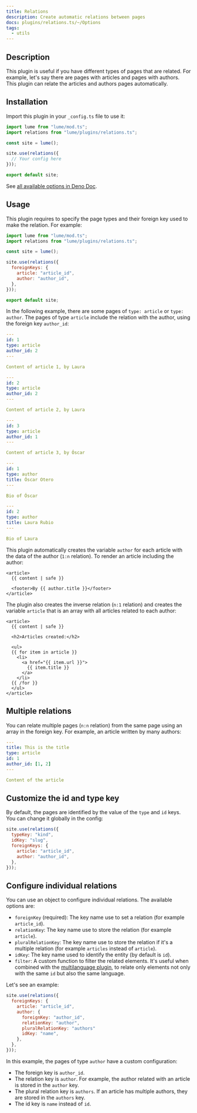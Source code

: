 ```yaml
---
title: Relations
description: Create automatic relations between pages
docs: plugins/relations.ts/~/Options
tags:
  - utils
---
```


## Description

This plugin is useful if you have different types of pages that are related. For
example, let's say there are pages with articles and pages with authors. This
plugin can relate the articles and authors pages automatically.

## Installation

Import this plugin in your `_config.ts` file to use it:

```js
import lume from "lume/mod.ts";
import relations from "lume/plugins/relations.ts";

const site = lume();

site.use(relations({
  // Your config here
}));

export default site;
```

See
[all available options in Deno Doc](https://doc.deno.land/https/deno.land/x/lume/plugins/relations.ts/~/Options).

## Usage

This plugin requires to specify the page types and their foreign key used to
make the relation. For example:

```js
import lume from "lume/mod.ts";
import relations from "lume/plugins/relations.ts";

const site = lume();

site.use(relations({
  foreignKeys: {
    article: "article_id",
    author: "author_id",
  },
}));

export default site;
```

In the following example, there are some pages of `type: article` or
`type: author`. The pages of type `article` include the relation with the
author, using the foreign key `author_id`:

<lume-code>

```yml {title=/article-1.md}
---
id: 1
type: article
author_id: 2
---

Content of article 1, by Laura
```

```yml {title=/article-2.md}
---
id: 2
type: article
author_id: 2
---

Content of article 2, by Laura
```

```yml {title=/article-3.md}
---
id: 3
type: article
author_id: 1
---

Content of article 3, by Óscar
```

```yml {title=/oscar.md}
---
id: 1
type: author
title: Óscar Otero
---

Bio of Óscar
```

```yml {title=/laura.md}
---
id: 2
type: author
title: Laura Rubio
---

Bio of Laura
```

</lume-code>

This plugin automatically creates the variable `author` for each article with
the data of the author (`1:n` relation). To render an article including the
author:

<lume-code>

```html{title=_includes/layouts/article.njk}
<article>
  {{ content | safe }}
  
  <footer>By {{ author.title }}</footer>
</article>
```

</lume-code>

The plugin also creates the inverse relation (`n:1` relation) and creates the
variable `article` that is an array with all articles related to each author:

<lume-code>

```html{title=_includes/layouts/author.njk}
<article>
  {{ content | safe }}

  <h2>Articles created:</h2>

  <ul>
  {{ for item in article }}
    <li>
      <a href="{{ item.url }}">
        {{ item.title }}
      </a>
    </li>
  {{ /for }}
  </ul>
</article>
```

</lume-code>

## Multiple relations

You can relate multiple pages (`n:n` relation) from the same page using an array
in the foreign key. For example, an article written by many authors:

<lume-code>

```yml {title=/example.md}
---
title: This is the title
type: article
id: 1
author_id: [1, 2]
---

Content of the article
```

</lume-code>

## Customize the id and type key

By default, the pages are identified by the value of the `type` and `id` keys.
You can change it globally in the config:

```js
site.use(relations({
  typeKey: "kind",
  idKey: "slug",
  foreignKeys: {
    article: "article_id",
    author: "author_id",
  },
}));
```

## Configure individual relations

You can use an object to configure individual relations. The available options
are:

- `foreignKey` (required): The key name use to set a relation (for example
  `article_id`).
- `relationKey`: The key name use to store the relation (for example `article`).
- `pluralRelationKey`: The key name use to store the relation if it's a multiple
  relation (for example `articles` instead of `article`).
- `idKey`: The key name used to identify the entity (by default is `id`).
- `filter`: A custom function to filter the related elements. It's useful when
  combined with the [multilanguage plugin](./multilanguage.md), to relate only
  elements not only with the same `id` but also the same language.

Let's see an example:

```js
site.use(relations({
  foreignKeys: {
    article: "article_id",
    author: {
      foreignKey: "author_id",
      relationKey: "author",
      pluralRelationKey: "authors"
      idKey: "name",
    },
  },
}));
```

In this example, the pages of type `author` have a custom configuration:

- The foreign key is `author_id`.
- The relation key is `author`. For example, the author related with an article
  is stored in the `author` key.
- The plural relation key is `authors`. If an article has multiple authors, they
  are stored in the `authors` key.
- The id key is `name` instead of `id`.
